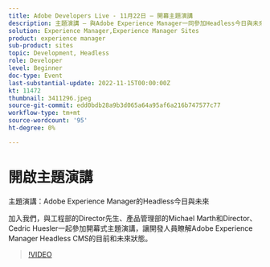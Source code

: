 ```yaml
---
title: Adobe Developers Live - 11月22日 — 開幕主題演講
description: 主題演講 — 與Adobe Experience Manager一同參加Headless今日與未來的開幕主題演講，來自工程部的Director先生、產品管理部的Michael Marth和Director，以及Cedric Huesler，讓開發人員瞭解Adobe Experience Manager Headless CMS的目前與未來狀態。
solution: Experience Manager,Experience Manager Sites
product: experience manager
sub-product: sites
topic: Development, Headless
role: Developer
level: Beginner
doc-type: Event
last-substantial-update: 2022-11-15T00:00:00Z
kt: 11472
thumbnail: 3411296.jpeg
source-git-commit: edd0bdb28a9b3d065a64a95af6a216b747577c77
workflow-type: tm+mt
source-wordcount: '95'
ht-degree: 0%

---
```


# 開啟主題演講

主題演講：Adobe Experience Manager的Headless今日與未來

加入我們，與工程部的Director先生、產品管理部的Michael Marth和Director、Cedric Huesler一起參加開幕式主題演講，讓開發人員瞭解Adobe Experience Manager Headless CMS的目前和未來狀態。

>[!VIDEO](https://video.tv.adobe.com/v/3411296/?quality=12&learn=on)
